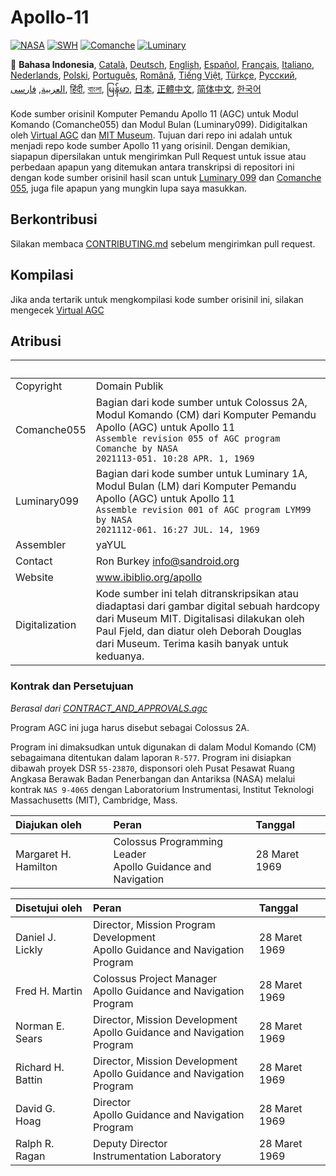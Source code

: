 # Apollo-11
[![NASA][1]][2]
[![SWH]][SWH_URL]
[![Comanche]][ComancheMilestone]
[![Luminary]][LuminaryMilestone]

:crossed_flags:
**Bahasa Indonesia**,
[Català][CA],
[Deutsch][DE],
[English][EN],
[Español][ES],
[Français][FR],
[Italiano][IT],
[Nederlands][NL],
[Polski][PL],
[Português][PT_BR],
[Română][RO],
[Tiếng Việt][VI],
[Türkçe][TR],
[Русский][RU],
[العربية][AR],
[فارسی][FA],
[हिंदी][HI_IN],
[বাংলা][BD_BN],
[မြန်မာ][MM],
[日本][JA],
[正體中文][ZH_TW],
[简体中文][ZH_CN],
[한국어][KO_KR]

[AR]:README.ar.md
[BD_BN]:README.bd_bn.md
[CA]:README.ca.md
[DE]:README.de.md
[EN]:README.md
[ES]:README.es.md
[FA]:README.fa.md
[FR]:README.fr.md
[HI_IN]:README.hi_in.md
[ID]:README.id.md
[IT]:README.it.md
[JA]:README.ja.md
[KO_KR]:README.ko_kr.md
[MM]:README.mm.md
[PL]:README.pl.md
[PT_BR]:README.pt_br.md
[RO]:README.ro.md
[RU]:README.ru.md
[TR]:README.tr.md
[VI]:README.vi.md
[ZH_CN]:README.zh_cn.md
[ZH_TW]:README.zh_tw.md
[NL]:README.nl.md

Kode sumber orisinil Komputer Pemandu Apollo 11 (AGC) untuk Modul Komando
(Comanche055) dan Modul Bulan (Luminary099). Didigitalkan oleh [Virtual AGC][3]
dan [MIT Museum][4]. Tujuan dari repo ini adalah untuk menjadi repo kode sumber
Apollo 11 yang orisinil. Dengan demikian, siapapun dipersilakan untuk
mengirimkan Pull Request untuk issue atau perbedaan apapun yang ditemukan antara
transkripsi di repositori ini dengan kode sumber orisinil hasil scan untuk
[Luminary 099][5] dan [Comanche 055][6], juga file apapun yang mungkin lupa
saya masukkan.

## Berkontribusi
Silakan membaca [CONTRIBUTING.md][7] sebelum mengirimkan pull request.

## Kompilasi
Jika anda tertarik untuk mengkompilasi kode sumber orisinil ini,
silakan mengecek [Virtual AGC][8]

## Atribusi

&nbsp;         | &nbsp;
:------------- | :-----
Copyright      | Domain Publik
Comanche055    | Bagian dari kode sumber untuk Colossus 2A, Modul Komando (CM) dari Komputer Pemandu Apollo (AGC) untuk Apollo 11<br>`Assemble revision 055 of AGC program Comanche by NASA`<br>`2021113-051. 10:28 APR. 1, 1969`
Luminary099    | Bagian dari kode sumber untuk Luminary 1A, Modul Bulan (LM) dari Komputer Pemandu Apollo (AGC) untuk Apollo 11<br>`Assemble revision 001 of AGC program LYM99 by NASA`<br>`2021112-061. 16:27 JUL. 14, 1969`
Assembler      | yaYUL
Contact        | Ron Burkey <info@sandroid.org>
Website        | www.ibiblio.org/apollo
Digitalization | Kode sumber ini telah ditranskripsikan atau diadaptasi dari gambar digital sebuah hardcopy dari Museum MIT. Digitalisasi dilakukan oleh Paul Fjeld, dan diatur oleh Deborah Douglas dari Museum. Terima kasih banyak untuk keduanya.

### Kontrak dan Persetujuan
*Berasal dari [CONTRACT_AND_APPROVALS.agc]*

Program AGC ini juga harus disebut sebagai Colossus 2A.

Program ini dimaksudkan untuk digunakan di dalam Modul Komando (CM) sebagaimana ditentukan
dalam laporan `R-577`. Program ini disiapkan dibawah proyek DSR `55-23870`, disponsori oleh
Pusat Pesawat Ruang Angkasa Berawak Badan Penerbangan dan Antariksa (NASA) melalui kontrak
`NAS 9-4065` dengan Laboratorium Instrumentasi, Institut Teknologi Massachusetts (MIT), Cambridge, Mass.

Diajukan oleh         | Peran | Tanggal
:-------------------- | :--- | :---
Margaret H. Hamilton  | Colossus Programming Leader<br>Apollo Guidance and Navigation | 28 Maret 1969

Disetujui oleh     | Peran | Tanggal
:----------------- | :---  | :---
Daniel J. Lickly   | Director, Mission Program Development<br>Apollo Guidance and Navigation Program | 28 Maret 1969
Fred H. Martin     | Colossus Project Manager<br>Apollo Guidance and Navigation Program | 28 Maret 1969
Norman E. Sears    | Director, Mission Development<br>Apollo Guidance and Navigation Program | 28 Maret 1969
Richard H. Battin  | Director, Mission Development<br>Apollo Guidance and Navigation Program | 28 Maret 1969
David G. Hoag      | Director<br>Apollo Guidance and Navigation Program | 28 Maret 1969
Ralph R. Ragan     | Deputy Director<br>Instrumentation Laboratory | 28 Maret 1969

[CONTRACT_AND_APPROVALS.agc]:https://github.com/chrislgarry/Apollo-11/blob/master/Comanche055/CONTRACT_AND_APPROVALS.agc
[1]:https://cdn.rawgit.com/aleen42/badges/c9246f74/src/nasa.svg
[2]:https://www.nasa.gov/mission_pages/apollo/missions/apollo11.html
[3]:http://www.ibiblio.org/apollo/
[4]:http://web.mit.edu/museum/
[5]:http://www.ibiblio.org/apollo/ScansForConversion/Luminary099/
[6]:http://www.ibiblio.org/apollo/ScansForConversion/Comanche055/
[7]:https://github.com/chrislgarry/Apollo-11/blob/master/CONTRIBUTING.md
[8]:https://github.com/rburkey2005/virtualagc
[SWH]:https://archive.softwareheritage.org/badge/origin/https://github.com/chrislgarry/Apollo-11/
[SWH_URL]:https://archive.softwareheritage.org/browse/origin/https://github.com/chrislgarry/Apollo-11/
[Comanche]:https://badgen.net/github/milestones/chrislgarry/Apollo-11/1
[ComancheMilestone]:https://github.com/chrislgarry/Apollo-11/milestone/1
[Luminary]:https://badgen.net/github/milestones/chrislgarry/Apollo-11/2
[LuminaryMilestone]:https://github.com/chrislgarry/Apollo-11/milestone/2
